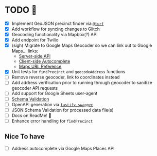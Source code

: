 # TODO 🚧

- [x] Implement GeoJSON precinct finder via [`@turf`](https://www.npmjs.com/package/@turf/boolean-point-in-polygon)
- [x] Add workflow for syncing changes to Glitch
- [x] Geocoding functionality via Mapbox(?) API
- [x] Add endpoint for Twilio
- [x] (sigh) Migrate to Google Maps Geocoder so we can link out to Google Maps... links:
  - [Server-side API](https://developers.google.com/maps/documentation/geocoding/overview)
  - [Client-side Autocomplete](https://developers.google.com/maps/documentation/javascript/places-autocomplete)
  - [Maps URL Reference](https://developers.google.com/maps/documentation/urls/get-started)
- [x] Unit tests for `findPrecinct` and `geocodeAddress` functions
- [ ] Remove reverse geocoder, link to coordinates instead
- [ ] Add address verification prior to running through geocoder to sanitize geocoder API requests
- [ ] Add support for Google Sheets user-agent
- [ ] [Schema Validation](https://www.fastify.io/docs/latest/Validation-and-Serialization/)
- [ ] OpenAPI generation via [`fastify-swagger`](https://github.com/fastify/fastify-swagger)
- [ ] JSON Schema Validation for processed data file(s)
- [ ] Docs on ReadMe! :owl:
- [ ] Enhance error handling for `findPrecinct`

## Nice To have
- [ ] Address autocomplete via Google Maps Places API
